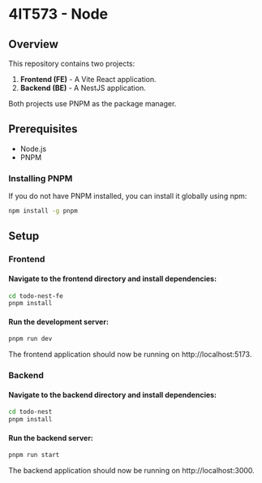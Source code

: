 # 4IT573 - Node

## Overview

This repository contains two projects:
1. **Frontend (FE)** - A Vite React application.
2. **Backend (BE)** - A NestJS application.

Both projects use PNPM as the package manager.

## Prerequisites

- Node.js
- PNPM

### Installing PNPM

If you do not have PNPM installed, you can install it globally using npm:

```bash
npm install -g pnpm
```

## Setup

### Frontend

#### Navigate to the frontend directory and install dependencies:
``` bash
cd todo-nest-fe
pnpm install
```

#### Run the development server:

``` bash
pnpm run dev
```

The frontend application should now be running on http://localhost:5173.

### Backend

#### Navigate to the backend directory and install dependencies:

``` bash
cd todo-nest
pnpm install
```

#### Run the backend server:

```bash
pnpm run start
```

The backend application should now be running on http://localhost:3000.
